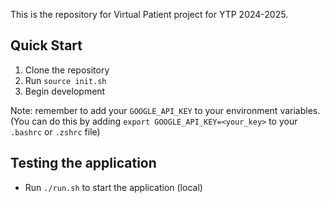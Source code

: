 This is the repository for Virtual Patient project for YTP 2024-2025.

## Quick Start

1. Clone the repository
2. Run `source init.sh`
3. Begin development

Note: remember to add your `GOOGLE_API_KEY` to your environment variables.
(You can do this by adding `export GOOGLE_API_KEY=<your_key>` to your `.bashrc` or `.zshrc` file)

## Testing the application

- Run `./run.sh` to start the application (local)
